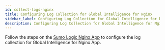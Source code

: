 ```yaml
---
id: collect-logs-nginx
title: Configuring Log Collection for Global Intelligence for Nginx
sidebar_label: Configuring Log Collection for Global Intelligence for Nginx
description: Configuring Log Collection for Global Intelligence for Nginx.
---
```


Follow the steps on the [Sumo Logic Nginx App](docs/integrations/web-servers/nginx-legacy.md) to configure the log collection for Global Intelligence for Nginx App.
